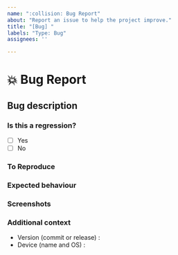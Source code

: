 ```yaml
---
name: ":collision: Bug Report"
about: "Report an issue to help the project improve."
title: "[Bug] "
labels: "Type: Bug"
assignees: ''

---
```


# **:collision: Bug Report**
<!-- All issues sould be redacted in english (or french) or they will not be addressed -->
<!-- All issues sould be detailed enough for developers to reproduce the bug or they will not be addressed -->
<!-- Duplicate issues will not be addressed and closed automatically -->

## **Bug description**

### **Is this a regression?**
* [ ] Yes
* [ ] No

### **To Reproduce**

### **Expected behaviour**

### **Screenshots**

### **Additional context**
* Version (commit or release) :
* Device (name and OS) :